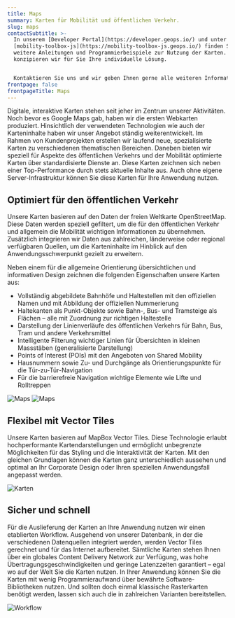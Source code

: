 ```yaml
---
title: Maps
summary: Karten für Mobilität und öffentlichen Verkehr.
slug: maps
contactSubtitle: >-
  In unserem [Developer Portal](https://developer.geops.io/) und unter
  [mobility-toolbox-js](https://mobility-toolbox-js.geops.io/) finden Sie
  weitere Anleitungen und Programmierbeispiele zur Nutzung der Karten. Gern
  konzipieren wir für Sie Ihre individuelle Lösung.


  Kontaktieren Sie uns und wir geben Ihnen gerne alle weiteren Informationen.
frontpage: false
frontpageTitle: Maps
---
```

Digitale, interaktive Karten stehen seit jeher im Zentrum unserer Aktivitäten. Noch bevor es Google Maps gab, haben wir die ersten Webkarten produziert. Hinsichtlich der verwendeten Technologien wie auch der Karteninhalte haben wir unser Angebot ständig weiterentwickelt. Im Rahmen von Kundenprojekten erstellen wir laufend neue, spezialisierte Karten zu verschiedenen thematischen Bereichen. Daneben bieten wir speziell für Aspekte des öffentlichen Verkehrs und der Mobilität optimierte Karten über standardisierte Dienste an. Diese Karten zeichnen sich neben einer Top-Performance durch stets aktuelle Inhalte aus. Auch ohne eigene Server-Infrastruktur können Sie diese Karten für Ihre Anwendung nutzen. 

## Optimiert für den öffentlichen Verkehr

Unsere Karten basieren auf den Daten der freien Weltkarte OpenStreetMap. Diese Daten werden speziell gefiltert, um die für den öffentlichen Verkehr und allgemein die Mobilität wichtigen Informationen zu übernehmen. Zusätzlich integrieren wir Daten aus zahlreichen, länderweise oder regional verfügbaren Quellen, um die Karteninhalte im Hinblick auf den Anwendungsschwerpunkt gezielt zu erweitern. 

Neben einem für die allgemeine Orientierung übersichtlichen und informativen Design zeichnen die folgenden Eigenschaften unsere Karten aus:

* Vollständig abgebildete Bahnhöfe und Haltestellen mit den offiziellen Namen und mit Abbildung der offiziellen Nummerierung 
* Haltekanten als Punkt-Objekte sowie Bahn-, Bus- und Tramsteige als Flächen – alle mit Zuordnung zur richtigen Haltestelle
* Darstellung der Linienverläufe des öffentlichen Verkehrs für Bahn, Bus, Tram und andere Verkehrsmittel
* Intelligente Filterung wichtiger Linien für Übersichten in kleinen Massstäben (generalisierte Darstellung)
* Points of Interest (POIs) mit den Angeboten von Shared Mobility
* Hausnummern sowie Zu- und Durchgänge als Orientierungspunkte für die Tür-zu-Tür-Navigation 
* Für die barrierefreie Navigation wichtige Elemente wie Lifte und Rolltreppen

<img src="/images/solution/maps/travic_k.png" alt="Maps" class="w-full mx-auto hidden md:block">
<img src="/images/solution/maps/travic_mobil.jpg" alt="Maps" class="w-full mx-auto md:hidden">


## Flexibel mit Vector Tiles

Unsere Karten basieren auf MapBox Vector Tiles. Diese Technologie erlaubt hochperformante Kartendarstellungen und ermöglicht unbegrenzte Möglichkeiten für das Styling und die Interaktivität der Karten. Mit den gleichen Grundlagen können die Karten ganz unterschiedlich aussehen und optimal an Ihr Corporate Design oder Ihren speziellen Anwendungsfall angepasst werden.

![Karten](/images/solution/maps/map_raster.png "Karten")

## Sicher und schnell

Für die Auslieferung der Karten an Ihre Anwendung nutzen wir einen etablierten Workflow. Ausgehend von unserer Datenbank, in der die verschiedenen Datenquellen integriert werden, werden Vector Tiles gerechnet und für das Internet aufbereitet. Sämtliche Karten stehen Ihnen über ein globales Content Delivery Network zur Verfügung, was hohe Übertragungsgeschwindigkeiten und geringe Latenzzeiten garantiert – egal wo auf der Welt Sie die Karten nutzen. In Ihrer Anwendung können Sie die Karten mit wenig Programmieraufwand über bewährte Software-Bibliotheken nutzen. Und sollten doch einmal klassische Rasterkarten benötigt werden, lassen sich auch die in zahlreichen Varianten bereitstellen.

![Workflow](/images/solution/maps/geops_ablauf_grafik_02.png "Workflow")